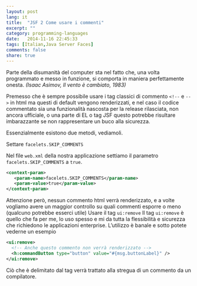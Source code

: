 ```yaml
---
layout: post
lang: it
title:  "JSF 2 Come usare i commenti"
excerpt: ""
category: programming-languages
date:   2014-11-16 22:45:33
tags: [Italian,Java Server Faces]
comments: false
share: true
---
```


Parte della disumanità del computer sta nel fatto che, una volta programmato e messo in funzione, si comporta in maniera perfettamente onesta. *(Isaac Asimov, Il vento è cambiato, 1983)*

Premesso che è sempre possibile usare i tag classici di commento `<!--` e `-- >` in html ma questi di default vengono renderizzati, e nel caso il codice commentato sia una funzionalità nascosta per la release rilasciata, non ancora ufficiale, o una parte di EL o tag JSF questo potrebbe risultare imbarazzante se non rappresentare un buco alla sicurezza.

Essenzialmente esistono due metodi, vediamoli.

Settare `facelets.SKIP_COMMENTS`

Nel file `web.xml` della nostra applicazione settiamo il parametro `facelets.SKIP_COMMENTS` a `true`.

```xml
<context-param>
   <param-name>facelets.SKIP_COMMENTS</param-name>
   <param-value>true</param-value>
</context-param>
```

Attenzione però, nessun commento html verrà renderizzato, e a volte vogliamo avere un maggior controllo su quali commenti esporre o meno (qualcuno potrebbe esserci utile)
Usare il tag `ui:remove`
Il tag `ui:remove` è quello che fa per me, lo uso spesso e mi da tutta la flessibilità e sicurezza che richiedono le applicazioni enterprise. L’utilizzo è banale e sotto potete vederne un esempio

```xml
<ui:remove>
  <!-- Anche questo commento non verrà renderizzato -->
  <h:commandButton type="button" value="#{msg.buttonLabel}" />
</ui:remove>
```

Ciò che è delimitato dal tag verrà trattato alla stregua di un commento da un compilatore.
